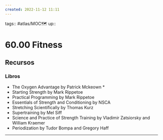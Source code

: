 ```yaml
---
created: 2022-11-12 11:11
---
```

tags:: #atlas/MOC🗺 
up::
# 60.00 Fitness
## Recursos
### Libros
- The Oxygen Advantage by Patrick Mckeown *
- Starting Strength by Mark Rippetoe
- Practical Programming by Mark Rippetoe
- Essentials of Strength and Conditioning by NSCA
- Stretching Scientifically by Thomas Kurz
- Supertraining by Mel Siff
- Science and Practice of Strength Training by Vladimir Zatsiorsky and William Kraemer
- Periodization by Tudor Bompa and Gregory Haff
___

